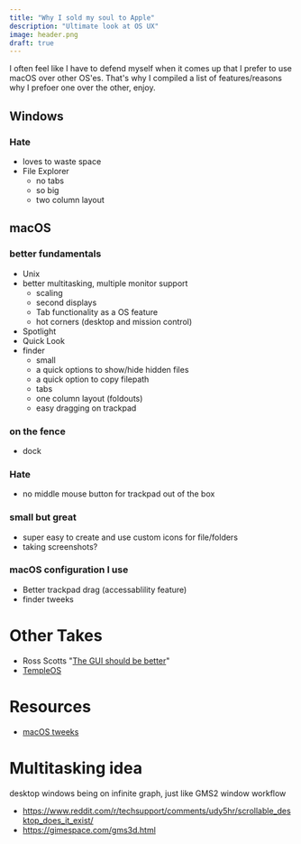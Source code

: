 ```yaml
---
title: "Why I sold my soul to Apple"
description: "Ultimate look at OS UX"
image: header.png
draft: true
---
```


I often feel like I have to defend myself when it comes up that I prefer to use macOS over other OS'es. That's why I compiled a list of features/reasons why I prefoer one over the other, enjoy.


## Windows

### Hate
- loves to waste space
- File Explorer
    - no tabs
    - so big
    - two column layout


## macOS
### better fundamentals
- Unix
- better multitasking, multiple monitor support
    - scaling
    - second displays
    - Tab functionality as a OS feature
    - hot corners (desktop and mission control)
- Spotlight
- Quick Look
- finder
    - small
    - a quick options to show/hide hidden files
    - a quick option to copy filepath
    - tabs
    - one column layout (foldouts) 
    - easy dragging on trackpad
### on the fence
- dock

### Hate
- no middle mouse button for trackpad out of the box

### small but great
- super easy to create and use custom icons for file/folders 
- taking screenshots?
### macOS configuration I use
- Better trackpad drag (accessablility feature)
- finder tweeks


# Other Takes

- Ross Scotts "[The GUI should be better](https://www.youtube.com/watch?v=AItTqnTsVjA)"
- [TempleOS](https://www.youtube.com/watch?v=UCgoxQCf5Jg)

# Resources
- [macOS tweeks](https://www.youtube.com/watch?v=psPgSN1bPLY)

# Multitasking idea
desktop windows being on infinite graph, just like GMS2 window workflow
- https://www.reddit.com/r/techsupport/comments/udy5hr/scrollable_desktop_does_it_exist/
- https://gimespace.com/gms3d.html
